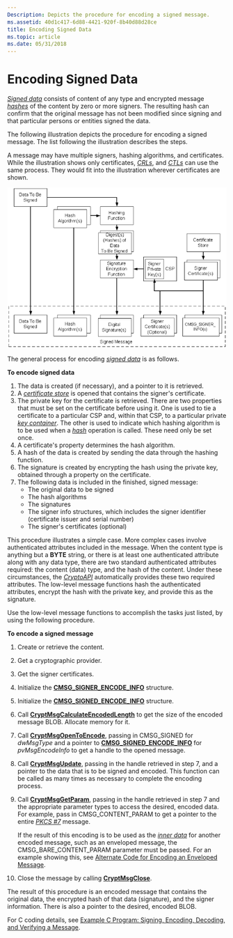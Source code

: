 ```yaml
---
Description: Depicts the procedure for encoding a signed message.
ms.assetid: 40d1c417-6d88-4421-920f-8b40d88d28ce
title: Encoding Signed Data
ms.topic: article
ms.date: 05/31/2018
---
```


# Encoding Signed Data

[*Signed data*](https://msdn.microsoft.com/library/ms721625(v=VS.85).aspx) consists of content of any type and encrypted message [*hashes*](https://msdn.microsoft.com/library/ms721586(v=VS.85).aspx) of the content by zero or more signers. The resulting hash can confirm that the original message has not been modified since signing and that particular persons or entities signed the data.

The following illustration depicts the procedure for encoding a signed message. The list following the illustration describes the steps.

A message may have multiple signers, hashing algorithms, and certificates. While the illustration shows only certificates, [*CRLs*](https://msdn.microsoft.com/library/ms721572(v=VS.85).aspx), and [*CTLs*](https://msdn.microsoft.com/library/ms721572(v=VS.85).aspx) can use the same process. They would fit into the illustration wherever certificates are shown.

![encoding a signed message](images/signmsg2.png)

The general process for encoding [*signed data*](https://msdn.microsoft.com/library/ms721625(v=VS.85).aspx) is as follows.

**To encode signed data**

1.  The data is created (if necessary), and a pointer to it is retrieved.
2.  A [*certificate store*](https://msdn.microsoft.com/library/ms721572(v=VS.85).aspx) is opened that contains the signer's certificate.
3.  The private key for the certificate is retrieved. There are two properties that must be set on the certificate before using it. One is used to tie a certificate to a particular CSP and, within that CSP, to a particular private [*key container*](https://msdn.microsoft.com/library/ms721590(v=VS.85).aspx). The other is used to indicate which hashing algorithm is to be used when a [*hash*](https://msdn.microsoft.com/library/ms721586(v=VS.85).aspx) operation is called. These need only be set once.
4.  A certificate's property determines the hash algorithm.
5.  A hash of the data is created by sending the data through the hashing function.
6.  The signature is created by encrypting the hash using the private key, obtained through a property on the certificate.
7.  The following data is included in the finished, signed message:
    -   The original data to be signed
    -   The hash algorithms
    -   The signatures
    -   The signer info structures, which includes the signer identifier (certificate issuer and serial number)
    -   The signer's certificates (optional)

This procedure illustrates a simple case. More complex cases involve authenticated attributes included in the message. When the content type is anything but a **BYTE** string, or there is at least one authenticated attribute along with any data type, there are two standard authenticated attributes required: the content (data) type, and the hash of the content. Under these circumstances, the [*CryptoAPI*](https://msdn.microsoft.com/library/ms721572(v=VS.85).aspx) automatically provides these two required attributes. The low-level message functions hash the authenticated attributes, encrypt the hash with the private key, and provide this as the signature.

Use the low-level message functions to accomplish the tasks just listed, by using the following procedure.

**To encode a signed message**

1.  Create or retrieve the content.
2.  Get a cryptographic provider.
3.  Get the signer certificates.
4.  Initialize the [**CMSG\_SIGNER\_ENCODE\_INFO**](/windows/desktop/api/Wincrypt/ns-wincrypt-cmsg_signer_encode_info) structure.
5.  Initialize the [**CMSG\_SIGNED\_ENCODE\_INFO**](/windows/desktop/api/Wincrypt/ns-wincrypt-cmsg_signed_encode_info) structure.
6.  Call [**CryptMsgCalculateEncodedLength**](/windows/desktop/api/Wincrypt/nf-wincrypt-cryptmsgcalculateencodedlength) to get the size of the encoded message BLOB. Allocate memory for it.
7.  Call [**CryptMsgOpenToEncode**](/windows/desktop/api/Wincrypt/nf-wincrypt-cryptmsgopentoencode), passing in CMSG\_SIGNED for *dwMsgType* and a pointer to [**CMSG\_SIGNED\_ENCODE\_INFO**](/windows/desktop/api/Wincrypt/ns-wincrypt-cmsg_signed_encode_info) for *pvMsgEncodeInfo* to get a handle to the opened message.
8.  Call [**CryptMsgUpdate**](/windows/desktop/api/Wincrypt/nf-wincrypt-cryptmsgupdate), passing in the handle retrieved in step 7, and a pointer to the data that is to be signed and encoded. This function can be called as many times as necessary to complete the encoding process.
9.  Call [**CryptMsgGetParam**](/windows/desktop/api/Wincrypt/nf-wincrypt-cryptmsggetparam), passing in the handle retrieved in step 7 and the appropriate parameter types to access the desired, encoded data. For example, pass in CMSG\_CONTENT\_PARAM to get a pointer to the entire [*PKCS \#7*](https://msdn.microsoft.com/library/ms721603(v=VS.85).aspx) message.

    If the result of this encoding is to be used as the [*inner data*](https://msdn.microsoft.com/library/ms721588(v=VS.85).aspx) for another encoded message, such as an enveloped message, the CMSG\_BARE\_CONTENT\_PARAM parameter must be passed. For an example showing this, see [Alternate Code for Encoding an Enveloped Message](alternate-code-for-encoding-an-enveloped-message.md).

10. Close the message by calling [**CryptMsgClose**](/windows/desktop/api/Wincrypt/nf-wincrypt-cryptmsgclose).

The result of this procedure is an encoded message that contains the original data, the encrypted hash of that data (signature), and the signer information. There is also a pointer to the desired, encoded BLOB.

For C coding details, see [Example C Program: Signing, Encoding, Decoding, and Verifying a Message](example-c-program-signing-encoding-decoding-and-verifying-a-message.md).

 

 



